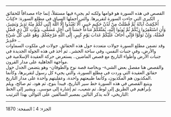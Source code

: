 ------------------------------------------------------------------------

القصص في هذه السورة هو قوامها ولكنه لم يجىء فيها مستقلاً، إنما جاء مصداقاً
للحقائق الكبرى التي جاءت السورة لتقريرها. والتي أجملها السياق في مطلع
السورة: «كِتابٌ أُحْكِمَتْ آياتُهُ ثُمَّ فُصِّلَتْ مِنْ لَدُنْ حَكِيمٍ خَبِيرٍ، أَلَّا تَعْبُدُوا إِلَّا اللَّهَ
إِنَّنِي لَكُمْ مِنْهُ نَذِيرٌ وَبَشِيرٌ، وَأَنِ اسْتَغْفِرُوا رَبَّكُمْ ثُمَّ تُوبُوا إِلَيْهِ، يُمَتِّعْكُمْ مَتاعاً
حَسَناً إِلى أَجَلٍ مُسَمًّى، وَيُؤْتِ كُلَّ ذِي فَضْلٍ فَضْلَهُ، وَإِنْ تَوَلَّوْا فَإِنِّي أَخافُ عَلَيْكُمْ عَذابَ
يَوْمٍ كَبِيرٍ، إِلَى اللَّهِ مَرْجِعُكُمْ. وَهُوَ عَلى كُلِّ شَيْءٍ قَدِيرٌ» ..  
وقد تضمن مطلع السورة جولات متعددة حول هذه الحقائق. جولات في ملكوت
السماوات والأرض، وفي جنبات النفس، وفي ساحة الحشر.. ثم أخذ في هذه الجولة
الجديدة في جنبات الأرض وأطواء التاريخ مع قصص الماضين.. يستعرض حركة
العقيدة الإسلامية في مواجهة الجاهلية على مدار القرون.  
والقصص هنا مفصل بعض الشيء- وبخاصة قصة نوح والطوفان- وهو يتضمن الجدل حول
حقائق العقيدة التي وردت فى مطلع السورة، والتي يجيء كل رسول لتقريرها،
وكأنما المكذبون هم المكذبون، وكأنما طبيعتهم واحدة، وعقليتهم واحدة على
مدار التاريخ.  
ويتبع القصص في هذه السورة خط سير التاريخ، فيبدأ بنوح، ثم هود، ثم صالح،
ويلم بإبراهيم في الطريق إلى لوط، ثم شعيب، ثم إشارة إلى موسى.. ويشير إلى
الخط التاريخي، لأنه يذكر التالين بمصير السالفين على التوالي بهذا
الترتيب:

------------------------------------------------------------------------

الجزء: 4 ¦ الصفحة: 1870
